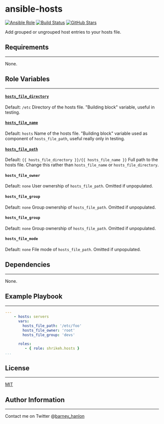 # ansible-hosts

[![Ansible Role](https://img.shields.io/ansible/role/ansible-6104.svg)](https://galaxy.ansible.com/detail#/role/6104)
[![Build Status](https://travis-ci.org/shrikeh-ansible-roles/ansible-hosts.svg)](https://travis-ci.org/shrikeh-ansible-roles/ansible-hosts)
[![GitHub Stars](https://img.shields.io/github/stars/shrikeh-ansible-roles/ansible-hosts.svg)](https://github.com/shrikeh-ansible-roles/ansible-hosts)

Add grouped or ungrouped host entries to your hosts file.

## Requirements
------------

None.

## Role Variables
--------------
#### [`hosts_file_directory`][hosts_file_directory]
Default: `/etc`
Directory of the hosts file. "Building block" variable, useful in testing.

#### [`hosts_file_name`][hosts_file_name]
Default: `hosts`
Name of the hosts file. "Building block" variable used as component of `hosts_file_path`, useful really only in testing.

#### [`hosts_file_path`][hosts_file_path]
Default: `{{ hosts_file_directory }}/{{ hosts_file_name }}`
Full path to the hosts file. Change this rather than `hosts_file_name` or `hosts_file_directory`.

#### `hosts_file_owner`
Default: `none`
User ownership of `hosts_file_path`. Omitted if unpopulated.

#### `hosts_file_group`
Default: `none`
Group ownership of `hosts_file_path`. Omitted if unpopulated.

#### `hosts_file_group`
Default: `none`
Group ownership of `hosts_file_path`. Omitted if unpopulated.

#### `hosts_file_mode`
Default: `none`
File mode of `hosts_file_path`. Omitted if unpopulated.

## Dependencies
------------

None.

## Example Playbook
----------------

```YAML
---
    - hosts: servers
      vars:
        hosts_file_path: '/etc/foo'
        hosts_file_owner: 'root'
        hosts_file_group: 'devs'

      roles:
         - { role: shrikeh.hosts }
...
```

## License
-------

[MIT][licence]

## Author Information
------------------
Contact me on Twitter @[barney_hanlon][twitter]

[hosts_file_directory]: https://github.com/shrikeh-ansible-roles/ansible-hosts/blob/master/defaults/main.yml#L3 "Link to the variable definition in defaults.yml"
[hosts_file_name]: https://github.com/shrikeh-ansible-roles/ansible-hosts/blob/master/defaults/main.yml#L4
[hosts_file_path]: https://github.com/shrikeh-ansible-roles/ansible-hosts/blob/master/defaults/main.yml#L5
[licence]: https://raw.githubusercontent.com/shrikeh-ansible-roles/ansible-hosts/master/LICENSE "Link to the license in the repository"
[twitter]: https://twitter.com/barney_hanlon "Link to my Twitter page"
